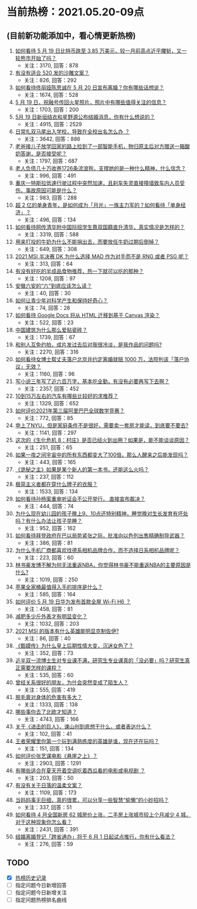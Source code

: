 # 当前热榜：2021.05.20-09点
## (目前新功能添加中，看心情更新热榜)
1. [如何看待 5 月 19 日比特币跌至 3.85 万美元，较一月前高点近乎腰斩，又一轮熊市开始了吗？](https://www.zhihu.com/question/460308534)
    * 关注：3170, 回答：878
2. [有没有适合 520 发的沙雕文案？](https://www.zhihu.com/question/459974994)
    * 关注：826, 回答：292
3. [如何看待佟丽娅陈思诚在 5 月 20 日宣布离婚？你有哪些话想说？](https://www.zhihu.com/question/460419475)
    * 关注：1674, 回答：528
4. [5 月 19 日，祝融号传回火星照片，照片中有哪些值得关注的信息？](https://www.zhihu.com/question/460335836)
    * 关注：1703, 回答：200
5. [5月 19 日新垣结衣和星野源公布结婚消息，你有什么想说的？](https://www.zhihu.com/question/460300576)
    * 关注：4915, 回答：2529
6. [日常扎双马尾出入学校，导致在全校出名怎么办 ？](https://www.zhihu.com/question/296691549)
    * 关注：3642, 回答：886
7. [老爸接儿子放学回家的路上捡到了一部智能手机，物归原主后对方赠送一箱酸奶答谢，是否接受呢？](https://www.zhihu.com/question/459438665)
    * 关注：1797, 回答：687
8. [老人负债几十万收养1726条流浪狗，支撑她的是一种什么精神，什么信念？](https://www.zhihu.com/question/460077629)
    * 关注：996, 回答：491
9. [重庆一特斯拉低速行驶过程中突然加速，且刹车失灵直接撞墙致车内人员受伤，事故原因可能是什么？](https://www.zhihu.com/question/460318919)
    * 关注：983, 回答：288
10. [超 2 亿的单身青年，是如何成为「月光」一族主力军的？如何看待「单身经济」？](https://www.zhihu.com/question/459406857)
    * 关注：496, 回答：134
11. [如何看待网传清华附中国际班学生靠双国籍直升清华，真实情况是怎样的？](https://www.zhihu.com/question/460168268)
    * 关注：3319, 回答：588
12. [用来打投的牛奶为什么不能捐出去，而要放任牛奶过期后倒掉？](https://www.zhihu.com/question/457869965)
    * 关注：649, 回答：308
13. [2021 MSI 半决赛 DK 为什么选择 MAD 作为对手而不是 RNG 或者 PSG 呢？](https://www.zhihu.com/question/460223247)
    * 关注：313, 回答：64
14. [有没有好吃的半成品食物推荐，热一下就可以吃的那种？](https://www.zhihu.com/question/448200772)
    * 关注：1208, 回答：97
15. [安徽六安的“六”到底应该怎么读？](https://www.zhihu.com/question/460251582)
    * 关注：40, 回答：30
16. [如何让青少年对科学产生和保持好奇心？](https://www.zhihu.com/question/459949897)
    * 关注：74, 回答：28
17. [如何看待 Google Docs 将从 HTML 迁移到基于 Canvas 渲染？](https://www.zhihu.com/question/459251463)
    * 关注：522, 回答：23
18. [中国建筑为什么那么爱贴瓷砖？](https://www.zhihu.com/question/21423128)
    * 关注：1739, 回答：67
19. [和别人互免约拍，成片发过去后对我很冷淡，是我作品的问题吗?](https://www.zhihu.com/question/454019532)
    * 关注：2270, 回答：316
20. [如何看待女博士帮丈夫落户北京并约定离婚就赔 1000 万，法院判该「落户协议」无效？](https://www.zhihu.com/question/460283594)
    * 关注：1160, 回答：96
21. [写小说三年写了近六百万字，基本吃全勤，有没有必要再写下去啊？](https://www.zhihu.com/question/436659113)
    * 关注：2357, 回答：452
22. [10到15万左右的汽车有哪些比较好的求推荐？](https://www.zhihu.com/question/265777506)
    * 关注：1329, 回答：652
23. [如何评价2021年第三届阿里巴巴全球数学竞赛？](https://www.zhihu.com/question/459652793)
    * 关注：772, 回答：85
24. [申上了NYU，但是家庭条件不是很好，需要卖一套房才能读，到底要不要去?](https://www.zhihu.com/question/366070430)
    * 关注：1141, 回答：297
25. [这次的《生化危机 8：村庄》是否已经火到出圈？如果是，能不能谈谈原因？](https://www.zhihu.com/question/458953377)
    * 关注：251, 回答：65
26. [如果一夜之间宇宙中的所有东西都变大了100倍，那么人醒来之后能发现吗？](https://www.zhihu.com/question/287131013)
    * 关注：443, 回答：165
27. [《诡秘之主》如果是某个新人的第一本书，还能这么火吗？](https://www.zhihu.com/question/431797049)
    * 关注：237, 回答：112
28. [极简主义者都在穿什么牌子的衣服？](https://www.zhihu.com/question/439287256)
    * 关注：1533, 回答：134
29. [如何看待孙杨案重审听证会不公开举行， 直接宣布裁决？](https://www.zhihu.com/question/460075107)
    * 关注：444, 回答：74
30. [为什么现在幼儿园的孩子晚上9、10点还特别精神，睡觉晚对生长发育有坏处吗？有什么办法让孩子早睡？](https://www.zhihu.com/question/459339958)
    * 关注：952, 回答：162
31. [如何看待拜登政府在巴以局势紧张之际，批准向以色列出售精确制导武器？](https://www.zhihu.com/question/460005223)
    * 关注：386, 回答：81
32. [为什么手机厂商都喜欢找德系相机品牌合作，而不选择日系相机品牌呢？](https://www.zhihu.com/question/459953910)
    * 关注：223, 回答：60
33. [林书豪发博不解为何无法重返NBA，你觉得林书豪不能重返NBA的主要原因是什么?](https://www.zhihu.com/question/460240591)
    * 关注：1019, 回答：250
34. [苹果全家桶最值得入手的排序是什么？](https://www.zhihu.com/question/453146906)
    * 关注：585, 回答：164
35. [如何评价 5 月 19 日华为发布首款全屋 Wi-Fi H6 ？](https://www.zhihu.com/question/460306867)
    * 关注：458, 回答：81
36. [减肥多少斤外表才有明显变化？](https://www.zhihu.com/question/370480474)
    * 关注：1032, 回答：203
37. [2021 MSI 的版本有什么英雄能明显克制佐伊?](https://www.zhihu.com/question/460053887)
    * 关注：86, 回答：40
38. [《甄嬛传》为什么皇上后期性情大变，沉迷女色了？](https://www.zhihu.com/question/459465312)
    * 关注：352, 回答：73
39. [近半双一流博士生对专业课不满，研究生专业课真的「没必要」吗？研究生真正需要怎样的课程？](https://www.zhihu.com/question/460069147)
    * 关注：535, 回答：60
40. [曾经关系很好的朋友，为什会突然变成了陌生人？](https://www.zhihu.com/question/317909358)
    * 关注：555, 回答：419
41. [脱毛膏对身体的危害有多大？](https://www.zhihu.com/question/21700375)
    * 关注：1333, 回答：138
42. [哪些事你去了北欧才知道？](https://www.zhihu.com/question/313042878)
    * 关注：4743, 回答：166
43. [关于《进击的巨人》，谏山创到底想干什么，或者表达什么？](https://www.zhihu.com/question/453504802)
    * 关注：102, 回答：41
44. [王者荣耀里你第一个玩到满熟练度的英雄是谁，现在还在玩吗？](https://www.zhihu.com/question/459741677)
    * 关注：151, 回答：134
45. [如何评价张艺谋电影《悬崖之上》？](https://www.zhihu.com/question/451738975)
    * 关注：2903, 回答：1291
46. [有哪些适合在夏天开着空调吃着西瓜看的电影或电视剧 ？](https://www.zhihu.com/question/459399449)
    * 关注：203, 回答：50
47. [有没有关于日落的温柔文案？](https://www.zhihu.com/question/439010021)
    * 关注：1109, 回答：173
48. [当妈妈事无巨细，真的很累，可以分享一些智慧“偷懒”的小妙招吗？](https://www.zhihu.com/question/458346751)
    * 关注：337, 回答：51
49. [如何看待 4 月全国新房 62 城房价上涨，二手房上涨城市较上个月减少 4 城，对于这种现象你怎么看？](https://www.zhihu.com/question/459959827)
    * 关注：2431, 回答：391
50. [结婚离婚登记「跨省通办」将于 6 月 1 日起试点推行，你有什么看法？](https://www.zhihu.com/question/460270616)
    * 关注：276, 回答：59
## TODO
* [x] [热榜历史记录](hot_history/AllHot.md)
* [ ] 指定问题今日新增回答
* [ ] 指定问题今日新增关注
* [ ] 指定问题热榜排名曲线
